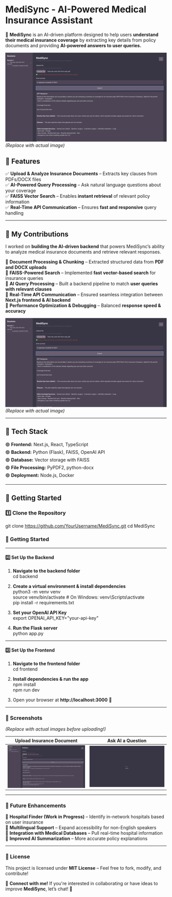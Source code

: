 # **MediSync - AI-Powered Medical Insurance Assistant**  

🚀 **MediSync** is an AI-driven platform designed to help users **understand their medical insurance coverage** by extracting key details from policy documents and providing **AI-powered answers to user queries.**  

![MediSync Dashboard](screenshots/home.png)  *(Replace with actual image)*  

## **🔹 Features**  
✅ **Upload & Analyze Insurance Documents** – Extracts key clauses from PDFs/DOCX files  
✅ **AI-Powered Query Processing** – Ask natural language questions about your coverage  
✅ **FAISS Vector Search** – Enables **instant retrieval** of relevant policy information  
✅ **Real-Time API Communication** – Ensures **fast and responsive** query handling  

---

## **🔹 My Contributions**  
I worked on **building the AI-driven backend** that powers MediSync’s ability to analyze medical insurance documents and retrieve relevant responses.  

🔹 **Document Processing & Chunking** – Extracted structured data from **PDF and DOCX uploads**  
🔹 **FAISS-Powered Search** – Implemented **fast vector-based search** for insurance queries  
🔹 **AI Query Processing** – Built a backend pipeline to match **user queries with relevant clauses**  
🔹 **Real-Time API Communication** – Ensured seamless integration between **Next.js frontend & AI backend**  
🔹 **Performance Optimization & Debugging** – Balanced **response speed & accuracy**  

![MediSync AI Query](screenshots/home.png) *(Replace with actual image)*  

---

## **🔹 Tech Stack**  
🟢 **Frontend:** Next.js, React, TypeScript  
🟢 **Backend:** Python (Flask), FAISS, OpenAI API  
🟢 **Database:** Vector storage with FAISS  
🟢 **File Processing:** PyPDF2, python-docx  
🟢 **Deployment:** Node.js, Docker  

---

## **🔹 Getting Started**  

### **1️⃣ Clone the Repository**  
git clone https://github.com/YourUsername/MediSync.git
cd MediSync

### 🔹 Getting Started

---

#### 2️⃣ Set Up the Backend  
1. **Navigate to the backend folder**  
   cd backend  

2. **Create a virtual environment & install dependencies**  
   python3 -m venv venv  
   source venv/bin/activate  # On Windows: venv\Scripts\activate  
   pip install -r requirements.txt  

3. **Set your OpenAI API Key**  
   export OPENAI_API_KEY="your-api-key"  

4. **Run the Flask server**  
   python app.py  

---

#### 3️⃣ Set Up the Frontend  
1. **Navigate to the frontend folder**  
   cd frontend  

2. **Install dependencies & run the app**  
   npm install  
   npm run dev  

3. Open your browser at **http://localhost:3000** 🚀  

---

### 🔹 Screenshots  
*(Replace with actual images before uploading!)*  

| **Upload Insurance Document** | **Ask AI a Question** |
|------------------------------|----------------------|
| ![Upload Screenshot](screenshots/home.png) | ![Query Screenshot](screenshots/loading.png) |

---

### 🔹 Future Enhancements  
🚀 **Hospital Finder (Work in Progress)** – Identify in-network hospitals based on user insurance  
🚀 **Multilingual Support** – Expand accessibility for non-English speakers  
🚀 **Integration with Medical Databases** – Pull real-time hospital information  
🚀 **Improved AI Summarization** – More accurate policy explanations  

---

### 🔹 License  
This project is licensed under **MIT License** – Feel free to fork, modify, and contribute!  

📌 **Connect with me!** If you're interested in collaborating or have ideas to improve **MediSync**, let’s chat! 🚀  
